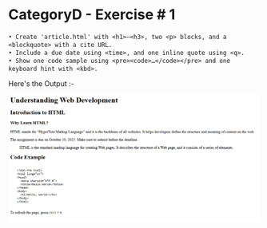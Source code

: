 # CategoryD - Exercise # 1 


```
• Create 'article.html' with <h1>–<h3>, two <p> blocks, and a <blockquote> with a cite URL.
• Include a due date using <time>, and one inline quote using <q>.
• Show one code sample using <pre><code>…</code></pre> and one keyboard hint with <kbd>. 
```


Here's the Output :- 


![alt text](image.png)